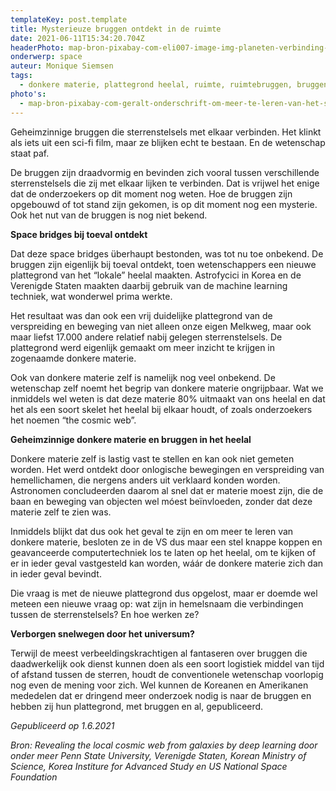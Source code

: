 ```yaml
---
templateKey: post.template
title: Mysterieuze bruggen ontdekt in de ruimte
date: 2021-06-11T15:34:20.704Z
headerPhoto: map-bron-pixabay-com-eli007-image-img-planeten-verbinding-lichtstraal-jpg-onderschrift-planeten-verbinding-lichtstraal
onderwerp: space
auteur: Monique Siemsen
tags:
  - donkere materie, plattegrond heelal, ruimte, ruimtebruggen, bruggen
photo's:
  - map-bron-pixabay-com-geralt-onderschrift-om-meer-te-leren-van-het-skelet-van-ons-heelal-maakten-wetenschappers-een-plattegrond-van-de-donkere-materie-image-img-sterrenstelsel-nevel-ruimte-jpg
---
```



Geheimzinnige bruggen die sterrenstelsels met elkaar verbinden. Het klinkt als iets uit een sci-fi film, maar ze blijken echt te bestaan. En de wetenschap staat paf.



De bruggen zijn draadvormig en bevinden zich vooral tussen verschillende sterrenstelsels die zij met elkaar lijken te verbinden. Dat is vrijwel het enige dat de onderzoekers op dit moment nog weten. Hoe de bruggen zijn opgebouwd of tot stand zijn gekomen, is op dit moment nog een mysterie. Ook het nut van de bruggen is nog niet bekend.





**Space bridges bij toeval ontdekt**



Dat deze space bridges überhaupt bestonden, was tot nu toe onbekend. De bruggen zijn eigenlijk bij toeval ontdekt, toen wetenschappers een nieuwe plattegrond van het “lokale” heelal maakten. Astrofycici in Korea en de Verenigde Staten maakten daarbij gebruik van de machine learning techniek, wat wonderwel prima werkte.



Het resultaat was dan ook een vrij duidelijke plattegrond van de verspreiding en beweging van niet alleen onze eigen Melkweg, maar ook maar liefst 17.000 andere relatief nabij gelegen sterrenstelsels. De plattegrond werd eigenlijk gemaakt om meer inzicht te krijgen in zogenaamde donkere materie.



Ook van donkere materie zelf is namelijk nog veel onbekend. De wetenschap zelf noemt het begrip van donkere materie ongrijpbaar. Wat we inmiddels wel weten is dat deze materie 80% uitmaakt van ons heelal en dat het als een soort skelet het heelal bij elkaar houdt, of zoals onderzoekers het noemen “the cosmic web”.





**Geheimzinnige donkere materie en bruggen in het heelal**



Donkere materie zelf is lastig vast te stellen en kan ook niet gemeten worden. Het werd ontdekt door onlogische bewegingen en verspreiding van hemellichamen, die nergens anders uit verklaard konden worden. Astronomen concludeerden daarom al snel dat er materie moest zijn, die de baan en beweging van objecten wel móest beïnvloeden, zonder dat deze materie zelf te zien was.



Inmiddels blijkt dat dus ook het geval te zijn en om meer te leren van donkere materie, besloten ze in de VS dus maar een stel knappe koppen en geavanceerde computertechniek los te laten op het heelal, om te kijken of er in ieder geval vastgesteld kan worden, wáár de donkere materie zich dan in ieder geval bevindt. 



Die vraag is met de nieuwe plattegrond dus opgelost, maar er doemde wel meteen een nieuwe vraag op: wat zijn in hemelsnaam die verbindingen tussen de sterrenstelsels? En hoe werken ze? 





**Verborgen snelwegen door het universum?**



Terwijl de meest verbeeldingskrachtigen al fantaseren over bruggen die daadwerkelijk ook dienst kunnen doen als een soort logistiek middel van tijd of afstand tussen de sterren, houdt de conventionele wetenschap voorlopig nog even de mening voor zich. Wel kunnen de Koreanen en Amerikanen mededelen dat er dringend meer onderzoek nodig is naar de bruggen en hebben zij hun plattegrond, met bruggen en al, gepubliceerd.



*Gepubliceerd op 1.6.2021*



*Bron: Revealing the local cosmic web from galaxies by deep learning door onder meer Penn State University, Verenigde Staten, Korean Ministry of Science, Korea Institure for Advanced Study en US National Space Foundation*